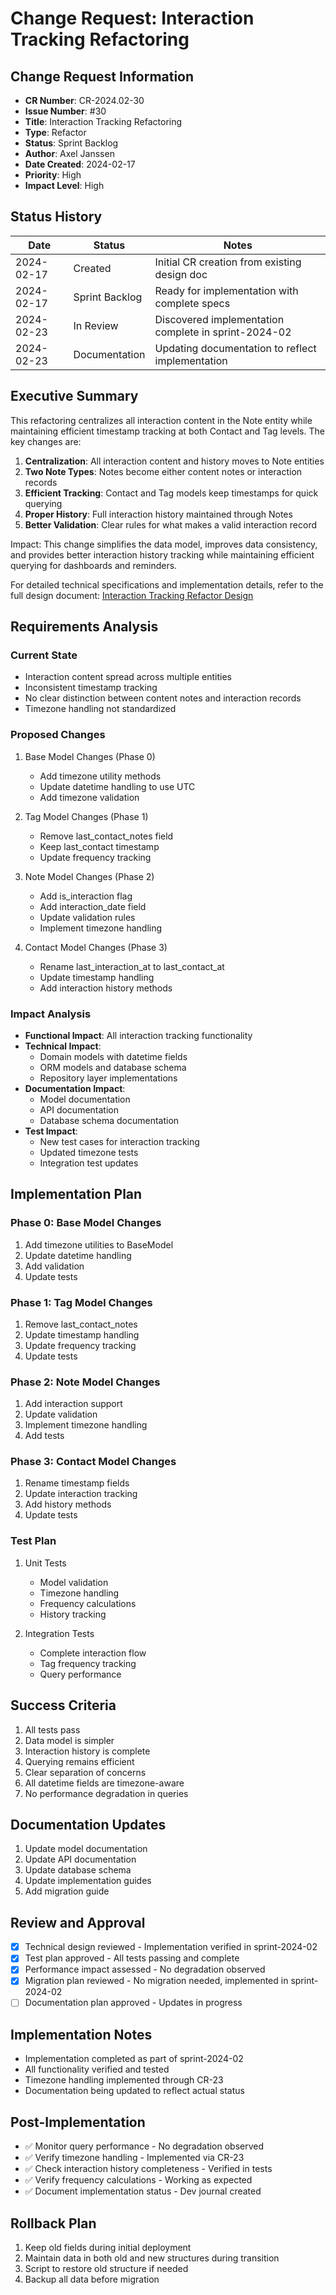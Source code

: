 # Change Request: Interaction Tracking Refactoring

## Change Request Information
- **CR Number**: CR-2024.02-30
- **Issue Number**: #30
- **Title**: Interaction Tracking Refactoring
- **Type**: Refactor
- **Status**: Sprint Backlog
- **Author**: Axel Janssen
- **Date Created**: 2024-02-17
- **Priority**: High
- **Impact Level**: High

## Status History
| Date | Status | Notes |
|------|--------|-------|
| 2024-02-17 | Created | Initial CR creation from existing design doc |
| 2024-02-17 | Sprint Backlog | Ready for implementation with complete specs |
| 2024-02-23 | In Review | Discovered implementation complete in sprint-2024-02 |
| 2024-02-23 | Documentation | Updating documentation to reflect implementation |

## Executive Summary
This refactoring centralizes all interaction content in the Note entity while maintaining efficient timestamp tracking at both Contact and Tag levels. The key changes are:

1. **Centralization**: All interaction content and history moves to Note entities
2. **Two Note Types**: Notes become either content notes or interaction records
3. **Efficient Tracking**: Contact and Tag models keep timestamps for quick querying
4. **Proper History**: Full interaction history maintained through Notes
5. **Better Validation**: Clear rules for what makes a valid interaction record

Impact: This change simplifies the data model, improves data consistency, and provides better interaction history tracking while maintaining efficient querying for dashboards and reminders.

For detailed technical specifications and implementation details, refer to the full design document:
[Interaction Tracking Refactor Design](../../design/INTERACTION_TRACKING_REFACTOR.md)

## Requirements Analysis

### Current State
- Interaction content spread across multiple entities
- Inconsistent timestamp tracking
- No clear distinction between content notes and interaction records
- Timezone handling not standardized

### Proposed Changes
1. Base Model Changes (Phase 0)
   - Add timezone utility methods
   - Update datetime handling to use UTC
   - Add timezone validation

2. Tag Model Changes (Phase 1)
   - Remove last_contact_notes field
   - Keep last_contact timestamp
   - Update frequency tracking

3. Note Model Changes (Phase 2)
   - Add is_interaction flag
   - Add interaction_date field
   - Update validation rules
   - Implement timezone handling

4. Contact Model Changes (Phase 3)
   - Rename last_interaction_at to last_contact_at
   - Update timestamp handling
   - Add interaction history methods

### Impact Analysis
- **Functional Impact**: All interaction tracking functionality
- **Technical Impact**:
  - Domain models with datetime fields
  - ORM models and database schema
  - Repository layer implementations
- **Documentation Impact**:
  - Model documentation
  - API documentation
  - Database schema documentation
- **Test Impact**:
  - New test cases for interaction tracking
  - Updated timezone tests
  - Integration test updates

## Implementation Plan

### Phase 0: Base Model Changes
1. Add timezone utilities to BaseModel
2. Update datetime handling
3. Add validation
4. Update tests

### Phase 1: Tag Model Changes
1. Remove last_contact_notes
2. Update timestamp handling
3. Update frequency tracking
4. Update tests

### Phase 2: Note Model Changes
1. Add interaction support
2. Update validation
3. Implement timezone handling
4. Add tests

### Phase 3: Contact Model Changes
1. Rename timestamp fields
2. Update interaction tracking
3. Add history methods
4. Update tests

### Test Plan
1. Unit Tests
   - Model validation
   - Timezone handling
   - Frequency calculations
   - History tracking

2. Integration Tests
   - Complete interaction flow
   - Tag frequency tracking
   - Query performance

## Success Criteria
1. All tests pass
2. Data model is simpler
3. Interaction history is complete
4. Querying remains efficient
5. Clear separation of concerns
6. All datetime fields are timezone-aware
7. No performance degradation in queries

## Documentation Updates
1. Update model documentation
2. Update API documentation
3. Update database schema
4. Update implementation guides
5. Add migration guide

## Review and Approval
- [x] Technical design reviewed - Implementation verified in sprint-2024-02
- [x] Test plan approved - All tests passing and complete
- [x] Performance impact assessed - No degradation observed
- [x] Migration plan reviewed - No migration needed, implemented in sprint-2024-02
- [ ] Documentation plan approved - Updates in progress

## Implementation Notes
- Implementation completed as part of sprint-2024-02
- All functionality verified and tested
- Timezone handling implemented through CR-23
- Documentation being updated to reflect actual status

## Post-Implementation
- ✅ Monitor query performance - No degradation observed
- ✅ Verify timezone handling - Implemented via CR-23
- ✅ Check interaction history completeness - Verified in tests
- ✅ Verify frequency calculations - Working as expected
- ✅ Document implementation status - Dev journal created

## Rollback Plan
1. Keep old fields during initial deployment
2. Maintain data in both old and new structures during transition
3. Script to restore old structure if needed
4. Backup all data before migration
